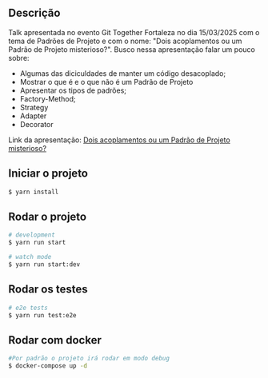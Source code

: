 ## Descrição

Talk apresentada no evento Git Together Fortaleza no dia 15/03/2025 com o tema de Padrões de Projeto e com o nome: "Dois acoplamentos ou um Padrão de Projeto misterioso?".
Busco nessa apresentação falar um pouco sobre:

- Algumas das diciculdades de manter um código desacoplado;
- Mostrar o que é e o que não é um Padrão de Projeto
- Apresentar os tipos de padrões;
- Factory-Method;
- Strategy
- Adapter
- Decorator

Link da apresentação: [Dois acoplamentos ou um Padrão de Projeto misterioso?](https://docs.google.com/presentation/d/1kVMnsIhmOU9HyZk3neMDCXjmFbDUNiEYJuX5NsH6BOg/edit?usp=sharing)

## Iniciar o projeto

```bash
$ yarn install
```

## Rodar o projeto

```bash
# development
$ yarn run start

# watch mode
$ yarn run start:dev
```

## Rodar os testes

```bash
# e2e tests
$ yarn run test:e2e
```

## Rodar com docker

```bash
#Por padrão o projeto irá rodar em modo debug
$ docker-compose up -d
```
